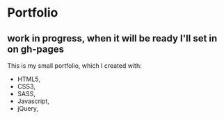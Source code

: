 # Portfolio

## work in progress, when it will be ready I'll set in on gh-pages

This is my small portfolio, which I created with:
- HTML5,
- CSS3,
- SASS,
- Javascript,
- jQuery,
